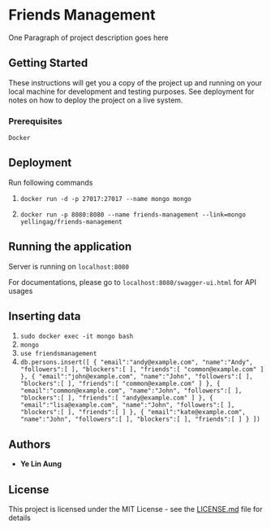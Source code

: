 # Friends Management

One Paragraph of project description goes here

## Getting Started

These instructions will get you a copy of the project up and running on your local machine for development and testing purposes. See deployment for notes on how to deploy the project on a live system.

### Prerequisites

```
Docker
```

## Deployment

Run following commands

1. `docker run -d -p 27017:27017 --name mongo mongo`

2. `docker run -p 8080:8080 --name friends-management --link=mongo  yellingag/friends-management`

## Running the application

Server is running on `localhost:8080`

For documentations, please go to `localhost:8080/swagger-ui.html` for API usages

## Inserting data

1. `sudo docker exec -it mongo bash`
2. `mongo`
4. `use friendsmanagement`
3. `db.persons.insert([ { "email":"andy@example.com", "name":"Andy", "followers":[ ], "blockers":[ ], "friends":[ "common@example.com" ] }, { "email":"john@example.com", "name":"John", "followers":[ ], "blockers":[ ], "friends":[ "common@example.com" ] }, { "email":"common@example.com", "name":"John", "followers":[ ], "blockers":[ ], "friends":[ "andy@example.com" ] }, { "email":"lisa@example.com", "name":"John", "followers":[ ], "blockers":[ ], "friends":[ ] }, { "email":"kate@example.com", "name":"John", "followers":[ ], "blockers":[ ], "friends":[ ] } ])`

## Authors

* **Ye Lin Aung**

## License

This project is licensed under the MIT License - see the [LICENSE.md](LICENSE.md) file for details

